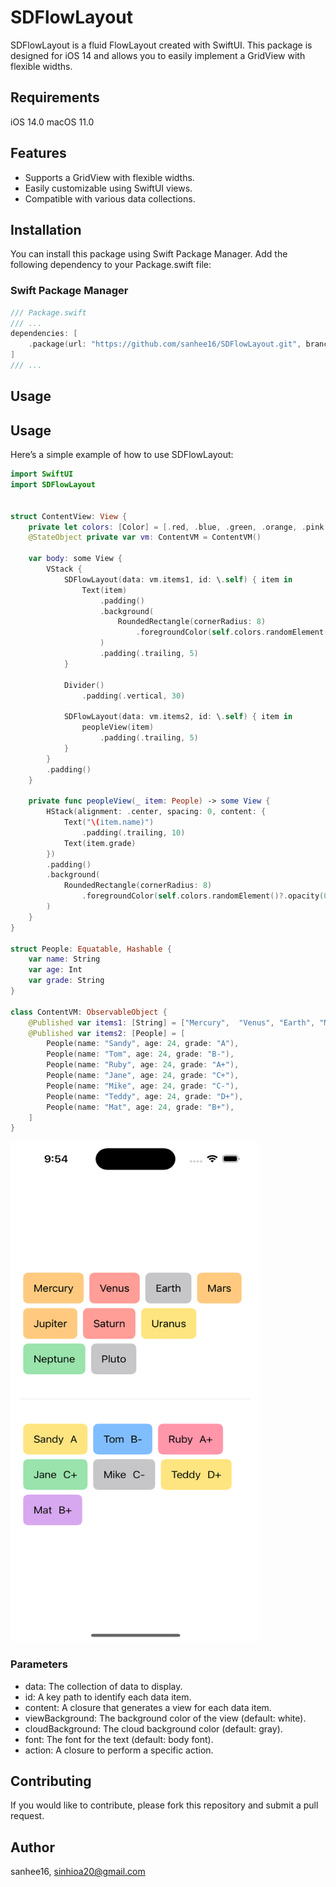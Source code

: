 # SDFlowLayout

SDFlowLayout is a fluid FlowLayout created with SwiftUI. This package is designed for iOS 14 and allows you to easily implement a GridView with flexible widths.


## Requirements

iOS 14.0
macOS 11.0  

## Features

- Supports a GridView with flexible widths.
- Easily customizable using SwiftUI views.
- Compatible with various data collections.

## Installation
You can install this package using Swift Package Manager. Add the following dependency to your Package.swift file:
### Swift Package Manager

```swift
/// Package.swift
/// ...
dependencies: [
    .package(url: "https://github.com/sanhee16/SDFlowLayout.git", branch: "main"),
]
/// ...
```

## Usage  
## Usage  

Here’s a simple example of how to use SDFlowLayout:
```swift
import SwiftUI
import SDFlowLayout


struct ContentView: View {
    private let colors: [Color] = [.red, .blue, .green, .orange, .pink, .yellow, .gray, .purple]
    @StateObject private var vm: ContentVM = ContentVM()
    
    var body: some View {
        VStack {
            SDFlowLayout(data: vm.items1, id: \.self) { item in
                Text(item)
                    .padding()
                    .background(
                        RoundedRectangle(cornerRadius: 8)
                            .foregroundColor(self.colors.randomElement()?.opacity(0.5))
                    )
                    .padding(.trailing, 5)
            }
            
            Divider()
                .padding(.vertical, 30)
            
            SDFlowLayout(data: vm.items2, id: \.self) { item in
                peopleView(item)
                    .padding(.trailing, 5)
            }
        }
        .padding()
    }
    
    private func peopleView(_ item: People) -> some View {
        HStack(alignment: .center, spacing: 0, content: {
            Text("\(item.name)")
                .padding(.trailing, 10)
            Text(item.grade)
        })
        .padding()
        .background(
            RoundedRectangle(cornerRadius: 8)
                .foregroundColor(self.colors.randomElement()?.opacity(0.5))
        )
    }
}

struct People: Equatable, Hashable {
    var name: String
    var age: Int
    var grade: String
}

class ContentVM: ObservableObject {
    @Published var items1: [String] = ["Mercury",  "Venus", "Earth", "Mars", "Jupiter",  "Saturn", "Uranus", "Neptune", "Pluto"]
    @Published var items2: [People] = [
        People(name: "Sandy", age: 24, grade: "A"),
        People(name: "Tom", age: 24, grade: "B-"),
        People(name: "Ruby", age: 24, grade: "A+"),
        People(name: "Jane", age: 24, grade: "C+"),
        People(name: "Mike", age: 24, grade: "C-"),
        People(name: "Teddy", age: 24, grade: "D+"),
        People(name: "Mat", age: 24, grade: "B+"),
    ]
}
```
<img src="./Resources/Sample.png" width="400px" height="800px"/>

### Parameters
- data: The collection of data to display.
- id: A key path to identify each data item.
- content: A closure that generates a view for each data item.
- viewBackground: The background color of the view (default: white).
- cloudBackground: The cloud background color (default: gray).
- font: The font for the text (default: body font).
- action: A closure to perform a specific action.


## Contributing
If you would like to contribute, please fork this repository and submit a pull request.



## Author

sanhee16, sinhioa20@gmail.com
